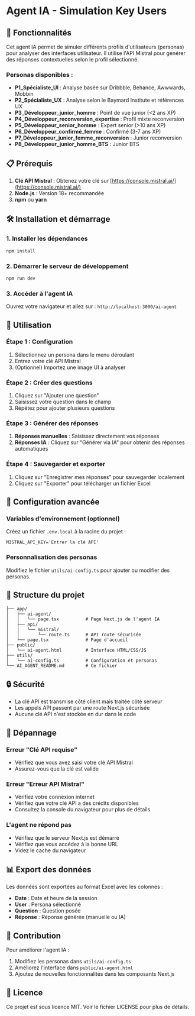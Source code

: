 # Agent IA - Simulation Key Users

## 🚀 Fonctionnalités

Cet agent IA permet de simuler différents profils d'utilisateurs (personas) pour analyser des interfaces utilisateur. Il utilise l'API Mistral pour générer des réponses contextuelles selon le profil sélectionné.

### Personas disponibles :
- **P1_Spécialiste_UI** : Analyse basée sur Dribbble, Behance, Awwwards, Mobbin
- **P2_Spécialiste_UX** : Analyse selon le Baymard Institute et références UX
- **P3_Développeur_junior_homme** : Point de vue junior (<2 ans XP)
- **P4_Développeur_reconversion_expertise** : Profil mixte reconversion
- **P5_Développeur_senior_homme** : Expert senior (>10 ans XP)
- **P6_Développeur_confirmé_femme** : Confirmé (3-7 ans XP)
- **P7_Développeur_junior_femme_reconversion** : Junior reconversion
- **P8_Développeur_junior_homme_BTS** : Junior BTS

## 📋 Prérequis

1. **Clé API Mistral** : Obtenez votre clé sur [https://console.mistral.ai/](https://console.mistral.ai/)
2. **Node.js** : Version 18+ recommandée
3. **npm** ou **yarn**

## 🛠️ Installation et démarrage

### 1. Installer les dépendances
```bash
npm install
```

### 2. Démarrer le serveur de développement
```bash
npm run dev
```

### 3. Accéder à l'agent IA
Ouvrez votre navigateur et allez sur : `http://localhost:3000/ai-agent`

## 🎯 Utilisation

### Étape 1 : Configuration
1. Sélectionnez un persona dans le menu déroulant
2. Entrez votre clé API Mistral
3. (Optionnel) Importez une image UI à analyser

### Étape 2 : Créer des questions
1. Cliquez sur "Ajouter une question"
2. Saisissez votre question dans le champ
3. Répétez pour ajouter plusieurs questions

### Étape 3 : Générer des réponses
1. **Réponses manuelles** : Saisissez directement vos réponses
2. **Réponses IA** : Cliquez sur "Générer via IA" pour obtenir des réponses automatiques

### Étape 4 : Sauvegarder et exporter
1. Cliquez sur "Enregistrer mes réponses" pour sauvegarder localement
2. Cliquez sur "Exporter" pour télécharger un fichier Excel

## 🔧 Configuration avancée

### Variables d'environnement (optionnel)
Créez un fichier `.env.local` à la racine du projet :
```env
MISTRAL_API_KEY='Entrer la clé API'
```

### Personnalisation des personas
Modifiez le fichier `utils/ai-config.ts` pour ajouter ou modifier des personas.

## 📁 Structure du projet

```
├── app/
│   ├── ai-agent/
│   │   └── page.tsx          # Page Next.js de l'agent IA
│   ├── api/
│   │   └── mistral/
│   │       └── route.ts      # API route sécurisée
│   └── page.tsx              # Page d'accueil
├── public/
│   └── ai-agent.html         # Interface HTML/CSS/JS
├── utils/
│   └── ai-config.ts          # Configuration et personas
└── AI_AGENT_README.md        # Ce fichier
```

## 🔒 Sécurité

- La clé API est transmise côté client mais traitée côté serveur
- Les appels API passent par une route Next.js sécurisée
- Aucune clé API n'est stockée en dur dans le code

## 🐛 Dépannage

### Erreur "Clé API requise"
- Vérifiez que vous avez saisi votre clé API Mistral
- Assurez-vous que la clé est valide

### Erreur "Erreur API Mistral"
- Vérifiez votre connexion internet
- Vérifiez que votre clé API a des crédits disponibles
- Consultez la console du navigateur pour plus de détails

### L'agent ne répond pas
- Vérifiez que le serveur Next.js est démarré
- Vérifiez que vous accédez à la bonne URL
- Videz le cache du navigateur

## 📊 Export des données

Les données sont exportées au format Excel avec les colonnes :
- **Date** : Date et heure de la session
- **User** : Persona sélectionné
- **Question** : Question posée
- **Réponse** : Réponse générée (manuelle ou IA)

## 🤝 Contribution

Pour améliorer l'agent IA :
1. Modifiez les personas dans `utils/ai-config.ts`
2. Améliorez l'interface dans `public/ai-agent.html`
3. Ajoutez de nouvelles fonctionnalités dans les composants Next.js

## 📝 Licence

Ce projet est sous licence MIT. Voir le fichier LICENSE pour plus de détails. 